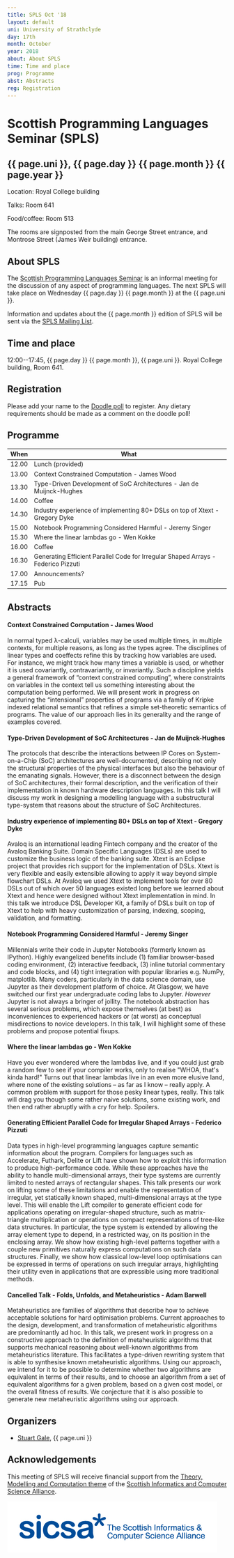 ```yaml
---
title: SPLS Oct '18
layout: default
uni: University of Strathclyde
day: 17th
month: October
year: 2018
about: About SPLS
time: Time and place
prog: Programme
abst: Abstracts
reg: Registration
---
```


# Scottish Programming Languages Seminar (SPLS)

## {{ page.uni }}, {{ page.day }} {{ page.month }} {{ page.year }}

Location: Royal College building

Talks: Room 641

Food/coffee: Room 513


The rooms are signposted from the main George Street entrance, and Montrose
Street (James Weir building) entrance.

## About SPLS

The [Scottish Programming Languages Seminar](http://www.dcs.gla.ac.uk/research/spls/)
is an informal meeting for the discussion of any aspect of programming languages.
The next SPLS will take place on Wednesday {{ page.day }} {{ page.month }} at the
{{ page.uni }}.

Information and updates about the {{ page.month }} edition of SPLS will be sent
via the [SPLS Mailing List](https://mr1.dcs.gla.ac.uk/mailman/listinfo/spls).


## Time and place

12:00--17:45, {{ page.day }} {{ page.month }}, {{ page.uni }}. Royal
College building, Room 641.


## Registration

Please add your name to the
[Doodle poll](https://doodle.com/poll/dfufkg7y6qb6psvp) to
register. Any dietary requirements should be made as a comment on the
doodle poll!


## Programme

|When   | What |
|-------|-----------------|
| 12.00 | Lunch (provided) |
| 13.00 | Context Constrained Computation - James Wood |
| 13.30 | Type-Driven Development of SoC Architectures - Jan de Muijnck-Hughes |
| 14.00 | Coffee |
| 14.30 | Industry experience of implementing 80+ DSLs on top of Xtext - Gregory Dyke |
| 15.00 | Notebook Programming Considered Harmful - Jeremy Singer |
| 15.30 | Where the linear lambdas go - Wen Kokke |
| 16.00 | Coffee |
| 16.30 | Generating Efficient Parallel Code for Irregular Shaped Arrays - Federico Pizzuti |
| 17.00 | Announcements? |
| 17.15 | Pub |


## Abstracts

#### Context Constrained Computation - James Wood

In normal typed λ-calculi, variables may be used multiple times, in
multiple contexts, for multiple reasons, as long as the types
agree. The disciplines of linear types and coeffects refine this by
tracking how variables are used. For instance, we might track how many
times a variable is used, or whether it is used covariantly,
contravariantly, or invariantly. Such a discipline yields a general
framework of “context constrained computing”, where constraints on
variables in the context tell us something interesting about the
computation being performed. We will present work in progress on
capturing the “intensional” properties of programs via a family of
Kripke indexed relational semantics that refines a simple
set-theoretic semantics of programs. The value of our approach lies in
its generality and the range of examples covered.

#### Type-Driven Development of SoC Architectures - Jan de Muijnck-Hughes

The protocols that describe the interactions between IP Cores on
System-on-a-Chip (SoC) architectures are well-documented, describing
not only the structural properties of the physical interfaces but also
the behaviour of the emanating signals.  However, there is a
disconnect between the design of SoC architectures, their formal
description, and the verification of their implementation in known
hardware description languages. In this talk I will discuss my work in
designing a modelling language with a substructural type-system that
reasons about the structure of SoC Architectures.

#### Industry experience of implementing 80+ DSLs on top of Xtext - Gregory Dyke

Avaloq is an international leading Fintech company and the creator of
the Avaloq Banking Suite. Domain Specific Languages (DSLs) are used to
customize the business logic of the banking suite. Xtext is an Eclipse
project that provides rich support for the implementation of
DSLs. Xtext is very flexible and easily extensible allowing to apply
it way beyond simple flowchart DSLs. At Avaloq we used Xtext to
implement tools for over 80 DSLs out of which over 50 languages
existed long before we learned about Xtext and hence were designed
without Xtext implementation in mind. In this talk we introduce DSL
Developer Kit, a family of DSLs built on top of Xtext to help with
heavy customization of parsing, indexing, scoping, validation, and
formatting.

#### Notebook Programming Considered Harmful - Jeremy Singer

Millennials write their code in Jupyter Notebooks (formerly known as
IPython). Highly evangelized benefits include (1) familiar
browser-based coding environment, (2) interactive feedback, (3) inline
tutorial commentary and code blocks, and (4) tight integration with
popular libraries e.g. NumPy, matplotlib. Many coders, particularly in
the data science domain, use Jupyter as their development platform of
choice. At Glasgow, we have switched our first year undergraduate
coding labs to Jupyter. _However_ Jupyter is not always a bringer of
jollity. The notebook abstraction has several serious problems, which
expose themselves (at best) as inconveniences to experienced hackers
or (at worst) as conceptual misdirections to novice developers. In
this talk, I will highlight some of these problems and propose
potential fixups.

#### Where the linear lambdas go - Wen Kokke

Have you ever wondered where the lambdas live, and if you could just
grab a random few to see if your compiler works, only to realise
"WHOA, that's kinda hard!" Turns out that linear lambdas live in an
even more elusive land, where none of the existing solutions – as far
as I know – really apply. A common problem with support for those
pesky linear types, really. This talk will drag you though some rather
naive solutions, some existing work, and then end rather abruptly with
a cry for help. Spoilers.

#### Generating Efficient Parallel Code for Irregular Shaped Arrays - Federico Pizzuti

Data types in high-level programming languages capture semantic
information about the program. Compilers for languages such as
Accelerate, Futhark, Delite or Lift have shown how to exploit this
information to produce high-performance code. While these approaches
have the ability to handle multi-dimensional arrays, their type
systems are currently limited to nested arrays of rectangular
shapes. This talk presents our work on lifting some of these
limitations and enable the representation of irregular, yet statically
known shaped, multi-dimensional arrays at the type level. This will
enable the Lift compiler to generate efficient code for applications
operating on irregular-shaped structure, such as matrix-triangle
multiplication or operations on compact representations of tree-like
data structures. In particular, the type system is extended by
allowing the array element type to depend, in a restricted way, on its
position in the enclosing array. We show how existing high-level
patterns together with a couple new primitives naturally express
computations on such data structures. Finally, we show how classical
low-level loop optimisations can be expressed in terms of operations
on such irregular arrays, highlighting their utility even in
applications that are expressible using more traditional methods.



#### Cancelled Talk - Folds, Unfolds, and Metaheuristics - Adam Barwell

Metaheuristics are families of algorithms that describe how to achieve
acceptable solutions for hard optimisation problems. Current
approaches to the design, development, and transformation of
metaheuristic algorithms are predominantly ad hoc. In this talk, we
present work in progress on a constructive approach to the definition
of metaheuristic algorithms that supports mechanical reasoning about
well-known algorithms from metaheuristics literature. This facilitates
a type-driven rewriting system that is able to synthesise known
metaheuristic algorithms. Using our approach, we intend for it to be
possible to determine whether two algorithms are equivalent in terms
of their results, and to choose an algorithm from a set of equivalent
algorithms for a given problem, based on a given cost model, or the
overall fitness of results. We conjecture that it is also possible to
generate new metaheuristic algorithms using our approach.

## Organizers

* [Stuart Gale](http://bishboria.com), {{ page.uni }}


## Acknowledgements

This meeting of SPLS will receive financial support from the
[Theory, Modelling and Computation theme](http://www.sicsa.ac.uk/research/theory-modelling-computation/)
of the [Scottish Informatics and Computer Science Alliance](http://www.sicsa.ac.uk/).

![SICSA logo](sicsa_blue.jpg "SICSA logo")
